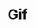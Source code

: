 ---
ee_id_thing: '28'
site: '1'
type: '2'
inv_num: 2006-019
add_credit:
url: 2006-019-handmadegif
title: Gif
year: '2006'
display_year: '2006'
medium: 'Pen on paper. '
dims:
pitch: "​Gif file written by hand. "
ps: "​Handmade Gif is a Gif file I wrote by hand in binary. This of course is pointless,
  but I chose to do this as an exercise in order to familiarize myself with the basics
  of compression for no reason other then I wondered how it worked. Since Gif was
  the oldest common compression format, I picked it first. And because I was writing
  it by hand I picked a really small and easy one to do, which was a 2 pixel wide
  by 2 pixel high square. Black, White, on top of White, Black. U can see it re-sized
  above (the grey sections are aliasing which are not included in the oriignal, ...
  I swear!, download it and check it out. :) \nGif Code Explanation\n\nheader: 474946383961\n\nimage
  map size: 0200 0200\n\nglobal color flag, not sorted, 1 bit per color, size of color
  table 2: 80\n\nno background (unused): 00\n\nno pixel aspect ratio: 00\n\nblack:
  000000\n\nwhite: FFFFFF\n\nimage separator: 2C\n\nimage distance from l / r in image
  map: 0000 0000\n\nimage size: 0200 0200\n\nnon interlaced, and no local colors (not
  sorted and no size): 00\n\nsize of LZW code chunks (=3): 02\n\nlength of LZW code
  section: 03\n\nLWZ code: 448202\n\nnext LZW code size: 00\n\nend of file: 3B\n\nIt
  is a 2 by 2 black and white checker GIF…\n\nBW WB"
live_url:
youtube:
related_code:
imgs: Gif_2006_019_full-2-database_qqq.jpg,cory_arcangel_gif.gif
subheading:
download:
commission:
related:
layout: things-i-made
---
